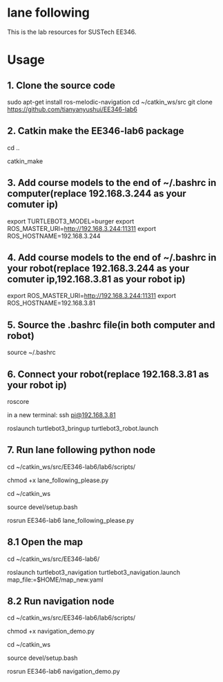 # lane following
This is the lab resources for SUSTech EE346.

# Usage

## 1. Clone the source code
  sudo apt-get install ros-melodic-navigation
  cd ~/catkin_ws/src
  git clone https://github.com/tianyanyushui/EE346-lab6
  
## 2. Catkin make the EE346-lab6 package
  cd ..
  
  catkin_make

## 3. Add course models to the end of ~/.bashrc in computer(replace 192.168.3.244 as your comuter ip)
   export TURTLEBOT3_MODEL=burger
   export ROS_MASTER_URI=http://192.168.3.244:11311
   export ROS_HOSTNAME=192.168.3.244
   
## 4. Add course models to the end of ~/.bashrc in your robot(replace 192.168.3.244 as your comuter ip,192.168.3.81 as your robot ip)
   export ROS_MASTER_URI=http://192.168.3.244:11311
   export ROS_HOSTNAME=192.168.3.81

## 5. Source the .bashrc file(in both computer and robot)
   source ~/.bashrc
   
## 6. Connect your robot(replace 192.168.3.81 as your robot ip)
   roscore 
   
   in a new  terminal: ssh pi@192.168.3.81
   
   roslaunch turtlebot3_bringup turtlebot3_robot.launch
   
## 7. Run lane following python node
   
   cd ~/catkin_ws/src/EE346-lab6/lab6/scripts/
   
   chmod +x lane_following_please.py
   
   cd ~/catkin_ws
   
   source devel/setup.bash
   
   rosrun EE346-lab6 lane_following_please.py
   
## 8.1 Open the map
   cd ~/catkin_ws/src/EE346-lab6/
   
   roslaunch turtlebot3_navigation turtlebot3_navigation.launch map_file:=$HOME/map_new.yaml

   
## 8.2 Run navigation node
   cd ~/catkin_ws/src/EE346-lab6/lab6/scripts/
   
   chmod +x navigation_demo.py
   
   cd ~/catkin_ws
   
   source devel/setup.bash
   
   rosrun EE346-lab6 navigation_demo.py
   


